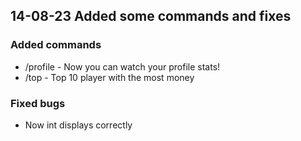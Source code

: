 ## 14-08-23 Added some commands and fixes

### Added commands

- /profile - Now you can watch your profile stats!
- /top - Top 10 player with the most money

### Fixed bugs

- Now int displays correctly
